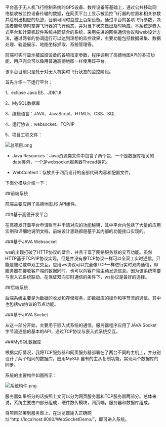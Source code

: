 
平台基于无人机飞行控制系统的GPS设备、数传设备等基础上，通过公共移动网络接收被监控设备传输的数据，在网页平台上显示被监控飞行器的位置和相关参数并绘制出相应的轨迹，目前可同时监控上百架设备。通过平台的各项飞行参数，决策者能够随时掌握飞行器的飞行动态，并对当下状态做出及时响应。本系统是嵌入式平台和计算机软件系统共同结合的系统，采用先进的网络通信协议和web设计方法，通过两者的协调运行可以达到理想的监控效果，主要功能包括数据采集、数据处理、轨迹展示、地图坐标抓取、系统管理等。

前端可实时显示被监控设备的各项指定参数，程序调用了高德地图API的多项功能，用户完全可以像用普通高德地图一样使用该平台。

该平台目前只是处于对无人机实时飞行状态的监控阶段。


首先介绍一下运行平台：

1、eclipse Java EE、JDK1.8

2、MySQL数据库

3、编辑语言：JAVA、JavaScript、HTML5、CSS、SQL

4、运行协议：websocket、TCP/IP

5、项目工程文件：

![总项目.png](https://upload-images.jianshu.io/upload_images/2101095-908683f303884372.png?imageMogr2/auto-orient/strip%7CimageView2/2/w/1240)

- Java Resources：Java资源类文件中包含了两个包，一个是数据库相关的    
   data类包，一个是websocket服务器Thread类包。

- WebContent：存放关于网页设计的全部代码内容和配置文件。

下面分模块介绍一下：

##前端系统

前端主要应用了高德地图JS API组件。

###基于高德开发平台

在高德发开着平台申请账号并申请对应的功能秘钥，其中平台内包括了大量的应用实例和详细地说明文档，前端设计思路都是基于其内部的功能接口实现的。

###基于JAVA Websocket

ws的出现打破了HTTP协议的壁垒，并且丰富了网络服务器的交互功能。虽然HTTP基于TCP/IP协议实现，但是并没有像TCP协议一样可以全双工实时通信，只能是被动或单双工交互。应用ws协议可以完全像TCP一样进行实时双向通信，即服务器在接收客户端的数据同时，也可以向客户端主动发送信息。因为该系统需要与嵌入式系统联动，在保证双向实时通信的条件下，ws协议是最好的选择。

##后端系统

后端系统主要是为数据的收发和存储服务，即数据库的操作和字节流的通信。其中也包括ws协议的节点功能。

###基于JAVA Socket

从这一部分开始，主要用于嵌入式系统的通信。服务器程序应用了JAVA Socket字节流通信的基本的API，通过TCP协议与嵌入式系统交互。

###MySQL数据库

根据实际情况，我将TCP服务器和网页服务器部署在了两台不同的主机上，并分别设计了两个相同的数据库，应用MySQL自有的主从复制功能，实现两个数据库的同步。


系统的主要构件如图所示：

![系统构件.png](https://upload-images.jianshu.io/upload_images/2101095-19dc200389941208.png?imageMogr2/auto-orient/strip%7CimageView2/2/w/1240)

服务器如果细分的话按照上文可以分为网页服务器和TCP服务器两部分。总体来说，系统主要由四部分组成，硬件数传模块，网页端，服务器和数据库组成。

将项目部署到服务器上，在浏览器输入正确网址“http://localhost:8080/WebSocketDemo/”，即可进入系统。


